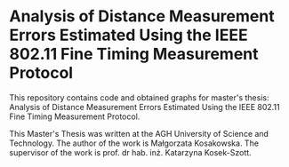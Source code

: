 # Analysis of Distance Measurement Errors Estimated Using the IEEE 802.11 Fine Timing Measurement Protocol
This repository contains code and obtained graphs for master's thesis: Analysis of Distance Measurement Errors Estimated Using the IEEE 802.11 Fine Timing Measurement Protocol.

This Master's Thesis was written at the AGH University of Science and Technology. 
The author of the work is Małgorzata Kosakowska.
The supervisor of the work is prof. dr hab. inż. Katarzyna Kosek-Szott.
